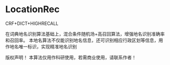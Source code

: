 # LocationRec
CRF+DICT+HIGHRECALL

在词典地名识别算法基础上，混合条件随机场+高召回算法，增强地名识别准确率和召回率。
本地名算法不仅能识别地名信息，还可识别相应行政区划等信息，用作地名唯一标识，实现精准地名识别





版权声明！ 本算法仅用作科研使用，若需商业使用，请联系作者！
